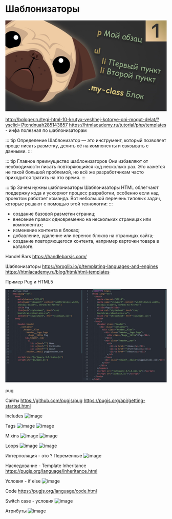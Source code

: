 # Шаблонизаторы

![Alt for Imsage](../html/images/pug.jpg)

http://bologer.ru/tegi-html-10-krutyx-veshhej-kotorye-oni-mogut-delat/?ysclid=l7tcndnuah285143857
https://htmlacademy.ru/tutorial/php/templates  - инфа полезная по шаблонизаторам

::: tip Определение
Шаблонизатор — это инструмент, который позволяет проще писать разметку, делить её на компоненты и связывать с данными.
:::

::: tip Главное преимущество шаблонизаторов
Они избавляют от необходимости писать повторяющийся код несколько раз. Это кажется не такой большой проблемой,
но всё же разработчикам часто приходится тратить на это время.
:::

::: tip Зачем нужны шаблонизаторы
Шаблонизаторы HTML облегчают поддержку кода и ускоряют процесс разработки, особенно если над проектом работает команда. Вот небольшой перечень типовых задач, которые решают с помощью этой технологии:
:::

- создание базовой разметки страниц;
- внесение правок одновременно на нескольких страницах или компонентах;
- изменение контента в блоках;
- добавление, удаление или перенос блоков на страницах сайта;
- создание повторяющегося контента, например карточки товара в каталоге.


Handel Bars  https://handlebarsjs.com/

Шаблонизаторы
https://proglib.io/p/templating-languages-and-engines
https://htmlacademy.ru/blog/html/html-templates

Пример Pug и HTML5

![Alt for Imsage](../html/images/example-pug.jpg)


pug 

Сайты
https://github.com/pugjs/pug
https://pugjs.org/api/getting-started.html

Includes
![image](https://user-images.githubusercontent.com/71700914/191177813-b161f3ce-b83b-448d-9c93-f0dba1d95118.png)

Tags
![image](https://user-images.githubusercontent.com/71700914/191178075-8667d9a4-337b-4a99-a9bd-3884e04fd2ad.png)
![image](https://user-images.githubusercontent.com/71700914/191178130-b01b2b44-175d-467d-905f-78db3062152a.png)

Mixins
![image](https://user-images.githubusercontent.com/71700914/191178586-4824b2e7-ebc1-4bba-a4f6-c75f33397b44.png)
![image](https://user-images.githubusercontent.com/71700914/191178638-22336e96-92f5-4238-acf8-3a4b056f306c.png)

Loops
![image](https://user-images.githubusercontent.com/71700914/191178811-28297cfb-d8cb-4895-ab60-06a63f15d9f3.png)
![image](https://user-images.githubusercontent.com/71700914/191178906-999ce46b-d737-4974-b4ec-9954c8b7ce79.png)

Интерполяция - это ? Переменные
![image](https://user-images.githubusercontent.com/71700914/191179243-9ff38e42-7c13-468f-bfb2-9420f258148d.png)

Наследование - Template Inheritance
https://pugjs.org/language/inheritance.html

Условия - if else
![image](https://user-images.githubusercontent.com/71700914/191179568-1df8ff7e-f314-4906-9856-85d0b6772901.png)

Code
https://pugjs.org/language/code.html

Switch case - условия
![image](https://user-images.githubusercontent.com/71700914/191179733-7b4a03e3-f43e-4316-a278-e8bd165b4c39.png)


Атрибуты
![image](https://user-images.githubusercontent.com/71700914/191179820-c9b19b5a-3861-432a-9132-6d02e5acff24.png)
